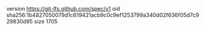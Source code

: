 version https://git-lfs.github.com/spec/v1
oid sha256:1b4827050079d1c619421acb9c0c9ef1253799a340d02f636f05d7c929830d95
size 1705
